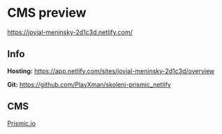 # CMS preview

https://jovial-meninsky-2d1c3d.netlify.com/

## Info
**Hosting:** https://app.netlify.com/sites/jovial-meninsky-2d1c3d/overview

**Git:** https://github.com/PlayXman/skoleni-prismic_netlify

## CMS
[Prismic.io](https://firsttestlmc.prismic.io/documents/working/)
